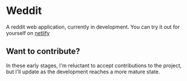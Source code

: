 # Weddit
A reddit web application, currently in development. You can try it out for yourself on [netlify](https://www.edited.netlify.app)

## Want to contribute?
In these early stages, I'm reluctant to accept contributions to the project, but I'll update as the development reaches a more mature state.
